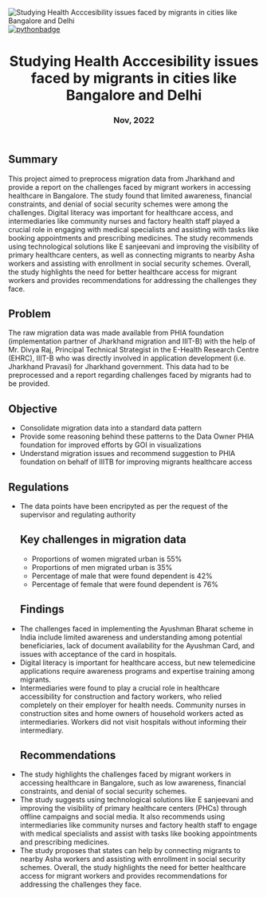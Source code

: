 ![Studying Health Acccesibility issues faced by migrants in cities like Bangalore and Delhi](https://socialify.git.ci/VinayakJha-1/Bengaluru_to_Jharkhand_Migration/image?font=Bitter&language=1&name=1&owner=1&pattern=Charlie%20Brown&stargazers=1&theme=Light)
[![pythonbadge](https://forthebadge.com/images/badges/made-with-python.svg)](https://forthebadge.com)
<!DOCTYPE html>
<html>
<head>
  <!--
<style>
		body {
			font-family: Arial, sans-serif;
			background-color: #f2f2f2;
		}
		h1 {
			text-align: center;
			color: #1a1a1a;
			margin-top: 50px;
		}
		h2 {
			color: #1a1a1a;
			margin-top: 30px;
		}
		p {
			color: #4d4d4d;
			font-size: 18px;
			line-height: 1.5;
			margin-top: 20px;
		}
		ul {
			margin-top: 20px;
			margin-left: 30px;
		}
		li {
			color: #4d4d4d;
			font-size: 18px;
			line-height: 1.5;
		}

  
    header {
      background-color: #0072C6;
      color: #FFF;
      padding: 20px;
      text-align: center;
      margin-bottom: 20px;
    }
    
    .highlight {
			background-color: #FCD116;
			padding: 3px 5px;
			border-radius: 3px;
		}
  
  </style>
  -->
</head>
<body>
	<header>
		<h1> Studying Health Acccesibility issues faced by migrants in cities like Bangalore and Delhi </h1>
    <h3> 	Nov, 2022</h3>
	</header>
	
<h2>Summary</h2>
<p> This project aimed to preprocess migration data from Jharkhand and provide a report on the challenges faced by migrant workers in accessing healthcare in Bangalore. The study found that limited awareness, financial constraints, and denial of social security schemes were among the challenges. Digital literacy was important for healthcare access, and intermediaries like community nurses and factory health staff played a crucial role in engaging with medical specialists and assisting with tasks like booking appointments and prescribing medicines. The study recommends using technological solutions like E sanjeevani and improving the visibility of primary healthcare centers, as well as connecting migrants to nearby Asha workers and assisting with enrollment in social security schemes. Overall, the study highlights the need for better healthcare access for migrant workers and provides recommendations for addressing the challenges they face. </p>


<h2> Problem</h2>

<p>The raw migration data was made available from PHIA foundation (implementation partner of Jharkhand migration
and IIIT-B) with the help of Mr. Divya Raj, Principal Technical Strategist in the E-Health Research Centre 
(EHRC), IIIT-B who was directly involved in application development (i.e. Jharkhand Pravasi) for 
Jharkhand government. This data had to be preprocessed and a report regarding challenges faced by migrants had to be provided. </p>


<h2> Objective</h2>
<ul>
<li>  Consolidate migration data into a standard data pattern</li>
<li>  Provide some reasoning behind these patterns to the Data Owner PHIA foundation for improved efforts by GOI in visualizations </li>
<li>  Understand migration issues and recommend suggestion to PHIA foundation on behalf of IIITB for improving migrants healthcare access </li>
</ul>



<h2>Regulations</h2> 
<ul>
<li>The data points have been encripyted as per the request of the supervisor and regulating authority </li>


<h2>Key challenges in migration data </h2>
<ul>
<li> Proportions of women migrated urban is 55%</li>
<li> Proportions of men migrated urban is 35% </li>
<li> Percentage of male that were found dependent is 42%</li>
<li> Percentage of female that were found dependent is 76%</li>
</ul>

<h2>Findings</h2>
<li>The challenges faced in implementing the Ayushman Bharat scheme in India include limited awareness and understanding among potential beneficiaries, lack of document availability for the Ayushman Card, and issues with acceptance of the card in hospitals.</li>
<li>Digital literacy is important for healthcare access, but new telemedicine applications require awareness programs and expertise training among migrants.</li>
<li>Intermediaries were found to play a crucial role in healthcare accessibility for construction and factory workers, who relied completely on their employer for health needs. Community nurses in construction sites and home owners of household workers acted as intermediaries. Workers did not visit hospitals without informing their intermediary. </li>


<h2> Recommendations </h2>
<li> The study highlights the challenges faced by migrant workers in accessing healthcare in Bangalore, such as low awareness, financial constraints, and denial of social security schemes.</li>
<li> The study suggests using technological solutions like E sanjeevani and improving the visibility of primary healthcare centers (PHCs) through offline campaigns and social media. It also recommends using intermediaries like community nurses and factory health staff to engage with medical specialists and assist with tasks like booking appointments and prescribing medicines.</li>
<li> The study proposes that states can help by connecting migrants to nearby Asha workers and assisting with enrollment in social security schemes. Overall, the study highlights the need for better healthcare access for migrant workers and provides recommendations for addressing the challenges they face.</li>

